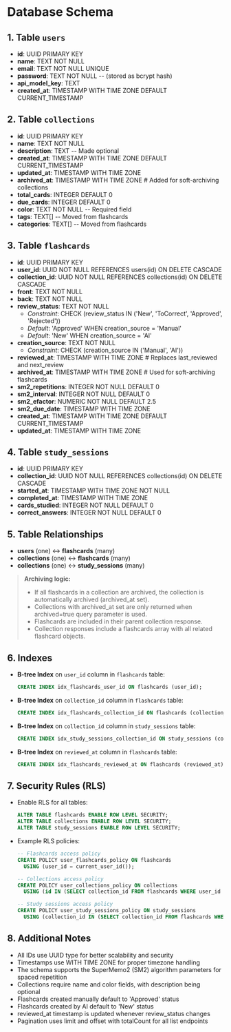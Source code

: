 # Database Schema

## 1. Table `users`

- **id**: UUID PRIMARY KEY
- **name**: TEXT NOT NULL
- **email**: TEXT NOT NULL UNIQUE
- **password**: TEXT NOT NULL -- (stored as bcrypt hash)
- **api_model_key**: TEXT
- **created_at**: TIMESTAMP WITH TIME ZONE DEFAULT CURRENT_TIMESTAMP

## 2. Table `collections`

- **id**: UUID PRIMARY KEY
- **name**: TEXT NOT NULL
- **description**: TEXT -- Made optional
- **created_at**: TIMESTAMP WITH TIME ZONE DEFAULT CURRENT_TIMESTAMP
- **updated_at**: TIMESTAMP WITH TIME ZONE
- **archived_at**: TIMESTAMP WITH TIME ZONE  # Added for soft-archiving collections
- **total_cards**: INTEGER DEFAULT 0
- **due_cards**: INTEGER DEFAULT 0
- **color**: TEXT NOT NULL -- Required field
- **tags**: TEXT[] -- Moved from flashcards
- **categories**: TEXT[] -- Moved from flashcards

## 3. Table `flashcards`

- **id**: UUID PRIMARY KEY
- **user_id**: UUID NOT NULL REFERENCES users(id) ON DELETE CASCADE
- **collection_id**: UUID NOT NULL REFERENCES collections(id) ON DELETE CASCADE
- **front**: TEXT NOT NULL
- **back**: TEXT NOT NULL
- **review_status**: TEXT NOT NULL
  - _Constraint_: CHECK (review_status IN ('New', 'ToCorrect', 'Approved', 'Rejected'))
  - _Default_: 'Approved' WHEN creation_source = 'Manual'
  - _Default_: 'New' WHEN creation_source = 'AI'
- **creation_source**: TEXT NOT NULL
  - _Constraint_: CHECK (creation_source IN ('Manual', 'AI'))
- **reviewed_at**: TIMESTAMP WITH TIME ZONE  # Replaces last_reviewed and next_review
- **archived_at**: TIMESTAMP WITH TIME ZONE  # Used for soft-archiving flashcards
- **sm2_repetitions**: INTEGER NOT NULL DEFAULT 0
- **sm2_interval**: INTEGER NOT NULL DEFAULT 0
- **sm2_efactor**: NUMERIC NOT NULL DEFAULT 2.5
- **sm2_due_date**: TIMESTAMP WITH TIME ZONE
- **created_at**: TIMESTAMP WITH TIME ZONE DEFAULT CURRENT_TIMESTAMP
- **updated_at**: TIMESTAMP WITH TIME ZONE

## 4. Table `study_sessions`

- **id**: UUID PRIMARY KEY
- **collection_id**: UUID NOT NULL REFERENCES collections(id) ON DELETE CASCADE
- **started_at**: TIMESTAMP WITH TIME ZONE NOT NULL
- **completed_at**: TIMESTAMP WITH TIME ZONE
- **cards_studied**: INTEGER NOT NULL DEFAULT 0
- **correct_answers**: INTEGER NOT NULL DEFAULT 0

## 5. Table Relationships

- **users** (one) ↔ **flashcards** (many)
- **collections** (one) ↔ **flashcards** (many)
- **collections** (one) ↔ **study_sessions** (many)

> **Archiving logic:**
> - If all flashcards in a collection are archived, the collection is automatically archived (archived_at set).
> - Collections with archived_at set are only returned when archived=true query parameter is used.
> - Flashcards are included in their parent collection response.
> - Collection responses include a flashcards array with all related flashcard objects.

## 6. Indexes

- **B-tree Index** on `user_id` column in `flashcards` table:
  ```sql
  CREATE INDEX idx_flashcards_user_id ON flashcards (user_id);
  ```
- **B-tree Index** on `collection_id` column in `flashcards` table:
  ```sql
  CREATE INDEX idx_flashcards_collection_id ON flashcards (collection_id);
  ```
- **B-tree Index** on `collection_id` column in `study_sessions` table:
  ```sql
  CREATE INDEX idx_study_sessions_collection_id ON study_sessions (collection_id);
  ```
- **B-tree Index** on `reviewed_at` column in `flashcards` table:
  ```sql
  CREATE INDEX idx_flashcards_reviewed_at ON flashcards (reviewed_at);
  ```

## 7. Security Rules (RLS)

- Enable RLS for all tables:
  ```sql
  ALTER TABLE flashcards ENABLE ROW LEVEL SECURITY;
  ALTER TABLE collections ENABLE ROW LEVEL SECURITY;
  ALTER TABLE study_sessions ENABLE ROW LEVEL SECURITY;
  ```
- Example RLS policies:
  ```sql
  -- Flashcards access policy
  CREATE POLICY user_flashcards_policy ON flashcards
    USING (user_id = current_user_id());

  -- Collections access policy
  CREATE POLICY user_collections_policy ON collections
    USING (id IN (SELECT collection_id FROM flashcards WHERE user_id = current_user_id()));

  -- Study sessions access policy
  CREATE POLICY user_study_sessions_policy ON study_sessions
    USING (collection_id IN (SELECT collection_id FROM flashcards WHERE user_id = current_user_id()));
  ```

## 8. Additional Notes

- All IDs use UUID type for better scalability and security
- Timestamps use WITH TIME ZONE for proper timezone handling
- The schema supports the SuperMemo2 (SM2) algorithm parameters for spaced repetition
- Collections require name and color fields, with description being optional
- Flashcards created manually default to 'Approved' status
- Flashcards created by AI default to 'New' status
- reviewed_at timestamp is updated whenever review_status changes
- Pagination uses limit and offset with totalCount for all list endpoints
